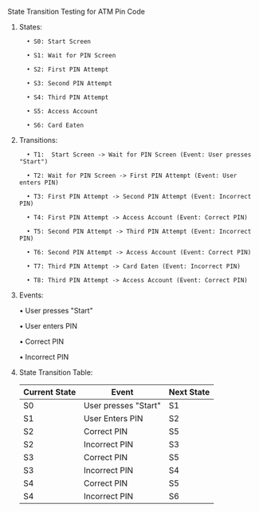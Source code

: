 State Transition Testing for ATM Pin Code

1. States:
   
         • S0: Start Screen

         • S1: Wait for PIN Screen

         • S2: First PIN Attempt

         • S3: Second PIN Attempt

         • S4: Third PIN Attempt

         • S5: Access Account

         • S6: Card Eaten

2. Transitions:
   
         • T1:  Start Screen -> Wait for PIN Screen (Event: User presses "Start")

         • T2: Wait for PIN Screen -> First PIN Attempt (Event: User enters PIN)

         • T3: First PIN Attempt -> Second PIN Attempt (Event: Incorrect PIN)

         • T4: First PIN Attempt -> Access Account (Event: Correct PIN)

         • T5: Second PIN Attempt -> Third PIN Attempt (Event: Incorrect PIN)

         • T6: Second PIN Attempt -> Access Account (Event: Correct PIN)

         • T7: Third PIN Attempt -> Card Eaten (Event: Incorrect PIN)

         • T8: Third PIN Attempt -> Access Account (Event: Correct PIN)

3. Events:

   • User presses "Start"
   
   • User enters PIN
   
   • Correct PIN
   
   • Incorrect PIN

4. State Transition Table:

   | Current State  | Event               | Next State   |
   | -------------- | ------------------- | -----------  |
   | S0             | User presses "Start"| S1           |
   | S1             | User Enters PIN     | S2           |
   | S2             | Correct PIN         | S5           |
   | S2             | Incorrect PIN       | S3           |
   | S3             | Correct PIN         | S5           |
   | S3             | Incorrect PIN       | S4           |
   | S4             | Correct PIN         | S5           |
   | S4             | Incorrect PIN       | S6           |



